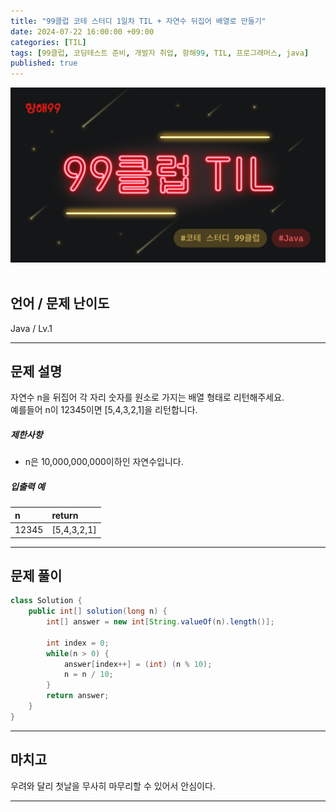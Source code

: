 ```yaml
---
title: "99클럽 코테 스터디 1일차 TIL + 자연수 뒤집어 배열로 만들기"
date: 2024-07-22 16:00:00 +09:00
categories: [TIL]
tags: [99클럽, 코딩테스트 준비, 개발자 취업, 항해99, TIL, 프로그래머스, java]
published: true
---
```


![99club](/assets/img/java/til/99club_1.png)<br/><br/>

## **언어 / 문제 난이도** ##
Java / Lv.1

------

## **문제 설명** ##
자연수 n을 뒤집어 각 자리 숫자를 원소로 가지는 배열 형태로 리턴해주세요.<br/>
예를들어 n이 12345이면 [5,4,3,2,1]을 리턴합니다.

##### 제한사항
- n은 10,000,000,000이하인 자연수입니다.

##### 입출력 예

| n     | return      |
|:------|:------------|
| 12345 | [5,4,3,2,1] |

------

## **문제 풀이** ##
~~~java
class Solution {
    public int[] solution(long n) {
        int[] answer = new int[String.valueOf(n).length()];

        int index = 0;
        while(n > 0) {
            answer[index++] = (int) (n % 10);
            n = n / 10;
        }
        return answer;
    }
}
~~~
------

## **마치고** ##
우려와 달리 첫날을 무사히 마무리할 수 있어서 안심이다.

------
